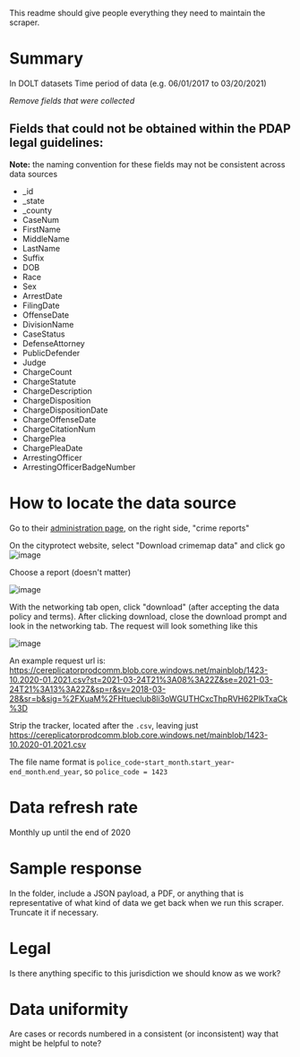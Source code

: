 This readme should give people everything they need to maintain the scraper.

# Summary
In DOLT datasets
Time period of data (e.g. 06/01/2017 to 03/20/2021)

_Remove fields that were collected_
## Fields that could not be obtained within the PDAP legal guidelines:
**Note:** the naming convention for these fields may not be consistent across data sources
* _id
* _state
* _county
* CaseNum
* FirstName
* MiddleName
* LastName
* Suffix
* DOB
* Race
* Sex
* ArrestDate
* FilingDate
* OffenseDate
* DivisionName
* CaseStatus
* DefenseAttorney
* PublicDefender
* Judge
* ChargeCount
* ChargeStatute
* ChargeDescription
* ChargeDisposition
* ChargeDispositionDate
* ChargeOffenseDate
* ChargeCitationNum
* ChargePlea
* ChargePleaDate
* ArrestingOfficer
* ArrestingOfficerBadgeNumber

# How to locate the data source
Go to their [administration page](https://www.carrolltonpd.com/divisions/administration/), on the right side, "crime reports"


On the cityprotect website, select "Download crimemap data" and click go ![image](https://user-images.githubusercontent.com/40151222/112383242-40497780-8cc3-11eb-9445-6cf695f2449a.png)


Choose a report (doesn't matter)


![image](https://user-images.githubusercontent.com/40151222/112383296-548d7480-8cc3-11eb-8f44-6aef21de5daf.png)


With the networking tab open, click "download" (after accepting the data policy and terms). After clicking download, close the download prompt and look in the networking tab. The request will look something like this


![image](https://user-images.githubusercontent.com/40151222/112383534-99191000-8cc3-11eb-873a-c1ee34401947.png)


An example request url is: https://cereplicatorprodcomm.blob.core.windows.net/mainblob/1423-10.2020-01.2021.csv?st=2021-03-24T21%3A08%3A22Z&se=2021-03-24T21%3A13%3A22Z&sp=r&sv=2018-03-28&sr=b&sig=%2FXuaM%2FHtueclub8li3oWGUTHCxcThpRVH62PlkTxaCk%3D


Strip the tracker, located after the `.csv`, leaving just
https://cereplicatorprodcomm.blob.core.windows.net/mainblob/1423-10.2020-01.2021.csv


The file name format is `police_code`-`start_month`.`start_year`-`end_month`.`end_year`, so
`police_code = 1423`

# Data refresh rate
Monthly up until the end of 2020

# Sample response
In the folder, include a JSON payload, a PDF, or anything that is representative of what kind of data we get back when we run this scraper. Truncate it if necessary.

# Legal
Is there anything specific to this jurisdiction we should know as we work?

# Data uniformity
Are cases or records numbered in a consistent (or inconsistent) way that might be helpful to note?
